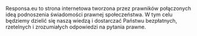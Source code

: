 Responsa.eu to stro­na in­ter­ne­to­wa two­rzo­na przez praw­ni­ków połączonych ideą podnoszenia świadomości prawnej społeczeństwa. W tym celu będziemy dzielić się naszą wiedzą i dostarczać Państwu bezpłatnych, rzetelnych i zrozumiałych odpowiedzi na pytania prawne.
